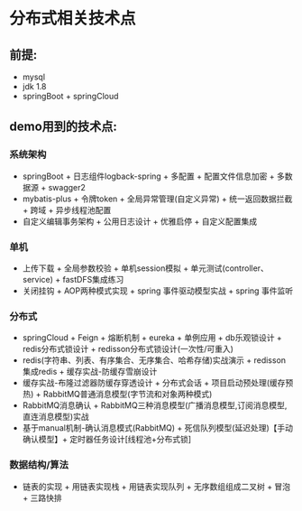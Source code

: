 # 分布式相关技术点

## 前提:
+ mysql
+ jdk 1.8
+ springBoot + springCloud

## demo用到的技术点:
### 系统架构
+ springBoot + 日志组件logback-spring + 多配置 + 配置文件信息加密 + 多数据源 + swagger2 
+ mybatis-plus + 令牌token + 全局异常管理(自定义异常) + 统一返回数据拦截 + 跨域 + 异步线程池配置
+ 自定义编辑事务架构 + 公用日志设计 +  优雅启停 + 自定义配置集成
### 单机
+ 上传下载 + 全局参数校验 + 单机session模拟 + 单元测试(controller、service) + fastDFS集成练习
+ 关闭挂钩 + AOP两种模式实现 + spring 事件驱动模型实战 + spring 事件监听 
### 分布式
+ springCloud + Feign + 熔断机制 + eureka +  单例应用 + db乐观锁设计 + redis分布式锁设计 + redisson分布式锁设计(一次性/可重入) 
+ redis(字符串、列表、有序集合、无序集合、哈希存储)实战演示 + redisson集成redis + 缓存实战-防缓存雪崩设计 
+ 缓存实战-布隆过滤器防缓存穿透设计 + 分布式会话 + 项目启动预处理(缓存预热) + RabbitMQ普通消息模型(字节流和对象两种模式)
+ RabbitMQ消息确认 + RabbitMQ三种消息模型(广播消息模型,订阅消息模型,直连消息模型)实战
+  基于manual机制-确认消息模式(RabbitMQ) + 死信队列模型(延迟处理)【手动确认模型】+ 定时器任务设计[线程池+分布式锁]  
 
### 数据结构/算法
+ 链表的实现 + 用链表实现栈 + 用链表实现队列 + 无序数组组成二叉树 + 冒泡 + 三路快排
  

